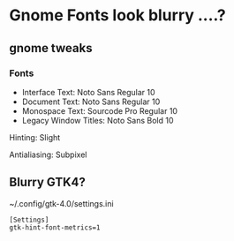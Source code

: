 # Gnome Fonts look blurry ....?
## gnome tweaks 

### Fonts

- Interface Text: Noto Sans Regular 10
- Document Text: Noto Sans Regular 10
- Monospace Text: Sourcode Pro Regular 10
- Legacy Window Titles: Noto Sans Bold 10

Hinting: Slight

Antialiasing: Subpixel

## Blurry GTK4?
~/.config/gtk-4.0/settings.ini
```
[Settings]
gtk-hint-font-metrics=1
```
